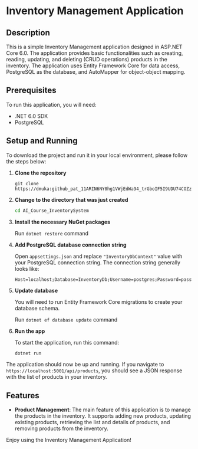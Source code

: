 # Inventory Management Application

## Description
This is a simple Inventory Management application designed in ASP.NET Core 6.0. The application provides basic functionalities such as creating, reading, updating, and deleting (CRUD operations) products in the inventory. The application uses Entity Framework Core for data access, PostgreSQL as the database, and AutoMapper for object-object mapping.

## Prerequisites

To run this application, you will need:

- .NET 6.0 SDK
- PostgreSQL

## Setup and Running

To download the project and run it in your local environment, please follow the steps below:

1. **Clone the repository**

   ```
   git clone https://dmuka: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@github.com/dmuka/AI_Course_InventorySystem.git
   ```

2. **Change to the directory that was just created**

   ```bash
   cd AI_Course_InventorySystem
   ```
   
3. **Install the necessary NuGet packages**

   Run `dotnet restore` command

4. **Add PostgreSQL database connection string**

   Open `appsettings.json` and replace `"InventoryDbContext"` value with your PostgreSQL connection string. The connection string generally looks like:
    
   ```
   Host=localhost;Database=InventoryDb;Username=postgres;Password=password
   ```

5. **Update database**

   You will need to run Entity Framework Core migrations to create your database schema. 

   Run `dotnet ef database update` command

6. **Run the app**

   To start the application, run this command:

   ```bash
   dotnet run
   ```

The application should now be up and running. If you navigate to `https://localhost:5001/api/products`, you should see a JSON response with the list of products in your inventory.
  
## Features
- **Product Management**: The main feature of this application is to manage the products in the inventory. It supports adding new products, updating existing products, retrieving the list and details of products, and removing products from the inventory.

Enjoy using the Inventory Management Application!
